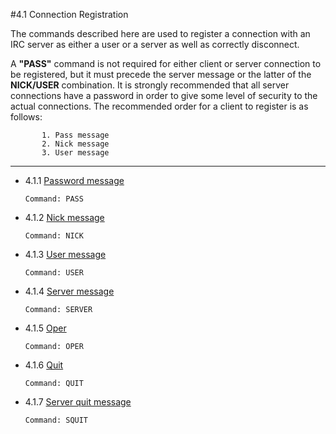 #4.1 Connection Registration

The commands described here are used to register a connection with an
IRC server as either a user or a server as well as correctly
disconnect.

A **"PASS"** command is not required for either client or server
connection to be registered, but it must precede the server message
or the latter of the **NICK/USER** combination.  It is strongly
recommended that all server connections have a password in order to
give some level of security to the actual connections.  The
recommended order for a client to register is as follows:

           1. Pass message
           2. Nick message
           3. User message

---
- 4.1.1 [Password message](PASS.hpp)

      Command: PASS
- 4.1.2 [Nick message](NICK.hpp)

      Command: NICK
- 4.1.3 [User message](USER.hpp)

      Command: USER
- 4.1.4 [Server message](SERVER.hpp)

      Command: SERVER
- 4.1.5 [Oper](OPER.hpp)

      Command: OPER
- 4.1.6 [Quit](QUIT.hpp)

      Command: QUIT
- 4.1.7 [Server quit message](SQUIT.hpp)

      Command: SQUIT